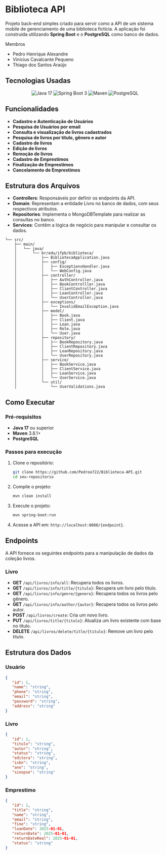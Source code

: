 # Biblioteca API

Projeto back-end simples criado para servir como a API de um sistema mobile de gerenciamento de uma biblioteca fictícia. A aplicação foi construída utilizando **Spring Boot** e o **PostgreSQL** como banco de dados.

Membros 
- Pedro Henrique Alexandre
- Vinicius Cavalcante Pequeno
- Thiago dos Santos Araújo

## Tecnologias Usadas

<div align="center">

![Java 17](https://img.shields.io/badge/Java-ED8B00?style=for-the-badge&logo=openjdk&logoColor=white)
![Spring Boot 3](https://img.shields.io/badge/Spring-6DB33F?style=for-the-badge&logo=spring&logoColor=white)
![Maven](https://img.shields.io/badge/Maven-C71A36?style=for-the-badge&logo=apache-maven&logoColor=white)
![PostgreSQL](https://img.shields.io/badge/PostgreSQL-%23316192.svg?style=for-the-badge&logo=postgresql&logoColor=white)

</div>

## Funcionalidades

- **Cadastro e Autenticação de Usuários**
- **Pesquisa de Usuários por email**
- **Consulta e visualização de livros cadastrados**
- **Pesquisa de livros por título, gênero e autor**
- **Cadastro de livros**
- **Edição de livros**
- **Remoção de livros**
- **Cadastro de Emprestimos**
- **Finalização de Emprestimos**
- **Cancelamento de Emprestimos**

## Estrutura dos Arquivos

- **Controllers**: Responsáveis por definir os endpoints da API.
- **Domain**: Representam a entidade Livro no banco de dados, com seus respectivos atributos.
- **Repositories**: Implementa o MongoDBTemplate para realizar as consultas no banco.
- **Services**: Contêm a lógica de negócio para manipular e consultar os dados.

```
└── src/
    ├── main/
    │   └── java/
    │       └── br/edu/ifpb/biblioteca/
    │           ├── BibliotecaApplication.java
    │           ├── config/
    │           │   ├── ExceptionsHandler.java
    │           │   └── WebConfig.java
    │           ├── controller/
    │           │   ├── AuthController.java
    │           │   ├── BookControlller.java
    │           │   ├── ClientController.java
    │           │   ├── LoanController.java
    │           │   └── UserController.java
    │           ├── exceptions/
    │           │   └── InvalidEmailException.java
    │           ├── model/
    │           │   ├── Book.java
    │           │   ├── Client.java
    │           │   ├── Loan.java
    │           │   ├── Role.java
    │           │   └── User.java
    │           ├── repository/
    │           │   ├── BookRepository.java
    │           │   ├── ClientRepository.java
    │           │   ├── LoanRepository.java
    │           │   └── UserRepository.java
    │           ├── service/
    │           │   ├── BookService.java
    │           │   ├── ClientService.java
    │           │   ├── LoanService.java
    │           │   └── UserService.java
    │           └── util/
    │               └── UserValidations.java
```

## Como Executar
### Pré-requisitos

- **Java 17** ou superior
- **Maven** 3.8.1+
- **PostgreSQL**

### Passos para execução

1. Clone o repositório:
   ```bash
   git clone https://github.com/Pedroo722/Biblioteca-API.git
   cd seu-repositorio
   ```

2. Compile o projeto:
   ```bash
   mvn clean install
   ```

3. Execute o projeto:
   ```bash
   mvn spring-boot:run
   ```

4. Acesse a API em: `http://localhost:8080/{endpoint}`.

## Endpoints

A API fornece os seguintes endpoints para a manipulação de dados da coleção livros.

### Livro
- **GET** `/api/livros/info/all`: Recupera todos os livros.
- **GET** `/api/livros/info/title/{titulo}`: Recupera um livro pelo titulo.
- **GET** `/api/livros/info/genre/{genero}`: Recupera todos os livros pelo gênero.
- **GET** `/api/livros/info/author/{autor}`: Recupera todos os livros pelo autor.
- **POST** `/api/livros/create`: Cria um novo livro.
- **PUT** `/api/livros/title/{titulo}`: Atualiza um livro existente com base no título.
- **DELETE** `/api/livros/delete/title/{titulo}`: Remove um livro pelo titulo.

## Estrutura dos Dados
### Usuário

```json
{
   "id": 1,
   "name": "string",
   "phone": "string",
   "email": "string",
   "password": "string",
   "address": "string"
}
```

### Livro

```json
{
   "id": 1,
   "titulo": "string",
   "autor": "string",
   "status": "string",
   "editora": "string",
   "isbn": "string",
   "ano": "string",
   "sinopse": "string"
}
```

### Emprestimo

```json
{
   "id": 1,
   "title": "string",
   "name": "string",
   "email": "string",
   "fine": "string",
   "loanDate": 2025-01-01,
   "returnDate": 2025-01-01,
   "returnDateReal": 2025-01-01,
   "status": "string"
}
```